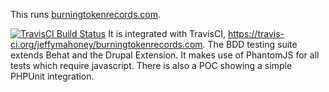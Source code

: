 This runs <a href="http://burningtokenrecords.com">burningtokenrecords.com</a>.

[![TravisCI Build Status](https://travis-ci.org/jeffymahoney/burningtokenrecords.svg?branch=7.x-1.x)](https://travis-ci.org/jeffymahoney/burningtokenrecords)
It is integrated with TravisCI, https://travis-ci.org/jeffymahoney/burningtokenrecords.com.
The BDD testing suite extends Behat and the Drupal Extension. It makes use of
PhantomJS for all tests which require javascript. There is also a POC showing a
simple PHPUnit integration.
